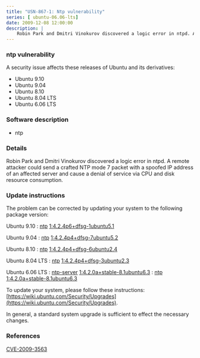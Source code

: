 ```yaml
---
title: "USN-867-1: Ntp vulnerability"
series: [ ubuntu-06.06-lts]
date: 2009-12-08 12:00:00
description: |
    Robin Park and Dmitri Vinokurov discovered a logic error in ntpd. A remote attacker could send a crafted NTP mode 7 packet with a spoofed IP address of an affected server and cause a denial of service via CPU and disk resource consumption. 
--- 
```

 
### ntp vulnerability

A security issue affects these releases of Ubuntu and its derivatives:

* Ubuntu 9.10
* Ubuntu 9.04
* Ubuntu 8.10
* Ubuntu 8.04 LTS
* Ubuntu 6.06 LTS

### Software description

* ntp 

### Details

Robin Park and Dmitri Vinokurov discovered a logic error in ntpd. A remote attacker could send a crafted NTP mode 7 packet with a spoofed IP address of an affected server and cause a denial of service via CPU and disk resource consumption. 

### Update instructions

The problem can be corrected by updating your system to the following package version:

Ubuntu 9.10
 : [ntp](https://launchpad.net/ubuntu/+source/ntp) <span> [1:4.2.4p6+dfsg-1ubuntu5.1](https://launchpad.net/ubuntu/+source/ntp/1:4.2.4p6+dfsg-1ubuntu5.1) </span> 

Ubuntu 9.04
 : [ntp](https://launchpad.net/ubuntu/+source/ntp) <span> [1:4.2.4p4+dfsg-7ubuntu5.2](https://launchpad.net/ubuntu/+source/ntp/1:4.2.4p4+dfsg-7ubuntu5.2) </span> 

Ubuntu 8.10
 : [ntp](https://launchpad.net/ubuntu/+source/ntp) <span> [1:4.2.4p4+dfsg-6ubuntu2.4](https://launchpad.net/ubuntu/+source/ntp/1:4.2.4p4+dfsg-6ubuntu2.4) </span> 

Ubuntu 8.04 LTS
 : [ntp](https://launchpad.net/ubuntu/+source/ntp) <span> [1:4.2.4p4+dfsg-3ubuntu2.3](https://launchpad.net/ubuntu/+source/ntp/1:4.2.4p4+dfsg-3ubuntu2.3) </span> 

Ubuntu 6.06 LTS
 : [ntp-server](https://launchpad.net/ubuntu/+source/ntp) <span> [1:4.2.0a+stable-8.1ubuntu6.3](https://launchpad.net/ubuntu/+source/ntp/1:4.2.0a+stable-8.1ubuntu6.3) </span> 
 : [ntp](https://launchpad.net/ubuntu/+source/ntp) <span> [1:4.2.0a+stable-8.1ubuntu6.3](https://launchpad.net/ubuntu/+source/ntp/1:4.2.0a+stable-8.1ubuntu6.3) </span> 

To update your system, please follow these instructions: [https://wiki.ubuntu.com/Security/Upgrades](https://wiki.ubuntu.com/Security/Upgrades).

In general, a standard system upgrade is sufficient to effect the necessary changes. 

### References

 [CVE-2009-3563](http://people.ubuntu.com/~ubuntu-security/cve/CVE-2009-3563)
 
